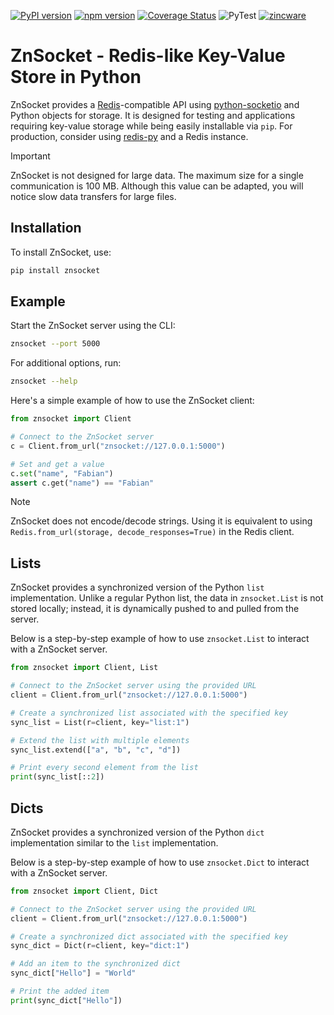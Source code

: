 [![PyPI version](https://badge.fury.io/py/znsocket.svg)](https://badge.fury.io/py/znsocket)
[![npm version](https://badge.fury.io/js/znsocket.svg)](https://badge.fury.io/js/znsocket)
[![Coverage Status](https://coveralls.io/repos/github/zincware/ZnSocket/badge.svg?branch=main)](https://coveralls.io/github/zincware/ZnSocket?branch=main)
![PyTest](https://github.com/zincware/ZnSocket/actions/workflows/pytest.yaml/badge.svg)
[![zincware](https://img.shields.io/badge/Powered%20by-zincware-darkcyan)](https://github.com/zincware)

# ZnSocket - Redis-like Key-Value Store in Python

ZnSocket provides a [Redis](https://redis.io/)-compatible API using [python-socketio](https://python-socketio.readthedocs.io/en/stable/) and Python objects for storage. It is designed for testing and applications requiring key-value storage while being easily installable via `pip`. For production, consider using [redis-py](https://redis-py.readthedocs.io/) and a Redis instance.

> [!IMPORTANT]
> ZnSocket is not designed for large data.
> The maximum size for a single communication is 100 MB.
> Although this value can be adapted, you will notice slow data transfers for large files.

## Installation

To install ZnSocket, use:

```bash
pip install znsocket
```

## Example

Start the ZnSocket server using the CLI:

```bash
znsocket --port 5000
```

For additional options, run:

```bash
znsocket --help
```

Here's a simple example of how to use the ZnSocket client:

```python
from znsocket import Client

# Connect to the ZnSocket server
c = Client.from_url("znsocket://127.0.0.1:5000")

# Set and get a value
c.set("name", "Fabian")
assert c.get("name") == "Fabian"
```

> [!NOTE]
> ZnSocket does not encode/decode strings. Using it is equivalent to using `Redis.from_url(storage, decode_responses=True)` in the Redis client.

## Lists

ZnSocket provides a synchronized version of the Python `list` implementation. Unlike a regular Python list, the data in `znsocket.List` is not stored locally; instead, it is dynamically pushed to and pulled from the server.

Below is a step-by-step example of how to use `znsocket.List` to interact with a ZnSocket server.

```python
from znsocket import Client, List

# Connect to the ZnSocket server using the provided URL
client = Client.from_url("znsocket://127.0.0.1:5000")

# Create a synchronized list associated with the specified key
sync_list = List(r=client, key="list:1")

# Extend the list with multiple elements
sync_list.extend(["a", "b", "c", "d"])

# Print every second element from the list
print(sync_list[::2])
```

## Dicts

ZnSocket provides a synchronized version of the Python `dict` implementation similar to the `list` implementation.

Below is a step-by-step example of how to use `znsocket.Dict` to interact with a ZnSocket server.

```python
from znsocket import Client, Dict

# Connect to the ZnSocket server using the provided URL
client = Client.from_url("znsocket://127.0.0.1:5000")

# Create a synchronized dict associated with the specified key
sync_dict = Dict(r=client, key="dict:1")

# Add an item to the synchronized dict
sync_dict["Hello"] = "World"

# Print the added item
print(sync_dict["Hello"])
```
